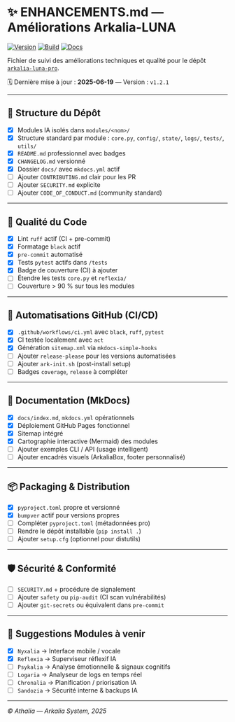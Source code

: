 # ✨ ENHANCEMENTS.md — Améliorations Arkalia-LUNA

[![Version](https://img.shields.io/badge/version-v1.2.1-blue)](https://github.com/athalia-siwek/arkalia-luna-pro/releases)
[![Build](https://github.com/athalia-siwek/arkalia-luna-pro/actions/workflows/ci.yml/badge.svg)](https://github.com/athalia-siwek/arkalia-luna-pro/actions/workflows/ci.yml)
[![Docs](https://img.shields.io/badge/docs-mkdocs-blueviolet)](https://athalia-siwek.github.io/arkalia-luna-pro/)

Fichier de suivi des améliorations techniques et qualité pour le dépôt [`arkalia-luna-pro`](https://github.com/athalia-siwek/arkalia-luna-pro).

🗓️ Dernière mise à jour : **2025-06-19** — Version : `v1.2.1`

---

## 🧱 Structure du Dépôt

- [x] Modules IA isolés dans `modules/<nom>/`
- [x] Structure standard par module : `core.py`, `config/`, `state/`, `logs/`, `tests/`, `utils/`
- [x] `README.md` professionnel avec badges
- [x] `CHANGELOG.md` versionné
- [x] Dossier `docs/` avec `mkdocs.yml` actif
- [ ] Ajouter `CONTRIBUTING.md` clair pour les PR
- [ ] Ajouter `SECURITY.md` explicite
- [ ] Ajouter `CODE_OF_CONDUCT.md` (community standard)

---

## 🧪 Qualité du Code

- [x] Lint `ruff` actif (CI + pre-commit)
- [x] Formatage `black` actif
- [x] `pre-commit` automatisé
- [x] Tests `pytest` actifs dans `/tests`
- [x] Badge de couverture (CI) à ajouter
- [ ] Étendre les tests `core.py` et `reflexia/`
- [ ] Couverture > 90 % sur tous les modules

---

## 🔧 Automatisations GitHub (CI/CD)

- [x] `.github/workflows/ci.yml` avec `black`, `ruff`, `pytest`
- [x] CI testée localement avec `act`
- [x] Génération `sitemap.xml` via `mkdocs-simple-hooks`
- [ ] Ajouter `release-please` pour les versions automatisées
- [ ] Ajouter `ark-init.sh` (post-install setup)
- [ ] Badges `coverage`, `release` à compléter

---

## 🧠 Documentation (MkDocs)

- [x] `docs/index.md`, `mkdocs.yml` opérationnels
- [x] Déploiement GitHub Pages fonctionnel
- [x] Sitemap intégré
- [x] Cartographie interactive (Mermaid) des modules
- [ ] Ajouter exemples CLI / API (usage intelligent)
- [ ] Ajouter encadrés visuels (ArkaliaBox, footer personnalisé)

---

## 📦 Packaging & Distribution

- [x] `pyproject.toml` propre et versionné
- [x] `bumpver` actif pour versions propres
- [ ] Compléter `pyproject.toml` (métadonnées pro)
- [ ] Rendre le dépôt installable (`pip install .`)
- [ ] Ajouter `setup.cfg` (optionnel pour distutils)

---

## 🛡️ Sécurité & Conformité

- [ ] `SECURITY.md` + procédure de signalement
- [ ] Ajouter `safety` ou `pip-audit` (CI scan vulnérabilités)
- [ ] Ajouter `git-secrets` ou équivalent dans `pre-commit`

---

## 🧩 Suggestions Modules à venir

- [x] `Nyxalia` → Interface mobile / vocale
- [x] `Reflexia` → Superviseur réflexif IA
- [ ] `Psykalia` → Analyse émotionnelle & signaux cognitifs
- [ ] `Logaria` → Analyseur de logs en temps réel
- [ ] `Chronalia` → Planification / priorisation IA
- [ ] `Sandozia` → Sécurité interne & backups IA

---

*© Athalia — Arkalia System, 2025*